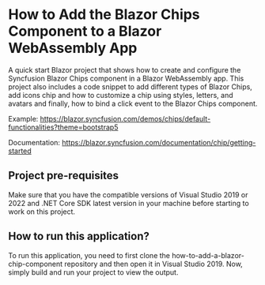 # How to Add the Blazor Chips Component to a Blazor WebAssembly App

A quick start Blazor project that shows how to create and configure the Syncfusion Blazor Chips component in a Blazor WebAssembly app. This project also includes a code snippet to add different types of Blazor Chips, add icons chip and how to customize a chip using styles, letters, and avatars and finally, how to bind a click event to the Blazor Chips component.

Example: https://blazor.syncfusion.com/demos/chips/default-functionalities?theme=bootstrap5 

Documentation: https://blazor.syncfusion.com/documentation/chip/getting-started 


## Project pre-requisites
Make sure that you have the compatible versions of Visual Studio 2019 or 2022 and .NET Core SDK latest version in your machine before starting to work on this project.

## How to run this application?
To run this application, you need to first clone the how-to-add-a-blazor-chip-component repository and then open it in Visual Studio 2019. Now, simply build and run your project to view the output.

